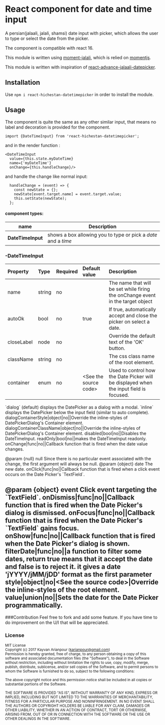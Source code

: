 # React component for date and time input

A persian(jalaali, jalali, shamsi) date input with picker, 
which allows the user to type or select the date from the picker.

The component is compatible with react 16.

This module is written using  [moment-jalali](https://github.com/jalaali/moment-jalaali), which is relied on [momentjs](http://momentjs.com/).

This module is written with inspiration of [react-advance-jalaali-datepicker](https://github.com/A-Kasaaian/react-advance-jalaali-datepicker).


## Installation

Use `npm i react-hichestan-datetimepicker` in order to install the module.

## Usage
The component is quite the same as any other similar input, that means no label and decoration is provided for the component.

```
import {DateTimeInput} from 'react-hichestan-datetimepicker';
```

and in the render function :
```
<DateTimeInput
  value={this.state.myDateTime}
  name={'myDateTime'}
  onChange={this.handleChange}/>
```

and handle the change like normal input:
```
  handleChange = (event) => {
    const newState = {};
    newState[event.target.name] = event.target.value;
    this.setState(newState);
  };

```

#### component types:

| name | Description |
| ---- | ----------- |
| **DateTimeInput** | shows a box allowing you to type or pick a _date_  and a _time_|



### -DateTimeInput

Property | Type | Required | Default value | Description
:--- | :--- | :--- | :--- | :---
name|string|no||The name that will be set while firing the onChange event in the target object
autoOk|bool|no|true|If true, automatically accept and close the picker on select a date.
closeLabel|node|no||Override the default text of the &#x27;OK&#x27; button.
className|string|no||The css class name of the root element.
container|enum|no|&lt;See the source code&gt;|Used to control how the Date Picker will be displayed when the input field is focused.
&#x60;dialog&#x60; (default) displays the DatePicker as a dialog with a modal.
&#x60;inline&#x60; displays the DatePicker below the input field (similar to auto complete).
dialogContainerStyle|object|no||Override the inline-styles of DatePickerDialog&#x27;s Container element.
dialogContainerClassName|object|no||Override the inline-styles of DatePickerDialog&#x27;s Container element.
disabled|bool|no||Disables the DateTimeInput.
readOnly|bool|no||makes the DateTimeInput readonly.
onChange|func|no||Callback function that is fired when the date value changes.

@param {null} null Since there is no particular event associated with the change,
the first argument will always be null.
@param {object} date The new date.
onClick|func|no||Callback function that is fired when a click event occurs on the Date Picker&#x27;s &#x60;TextField&#x60;.

@param {object} event Click event targeting the &#x60;TextField&#x60;.
onDismiss|func|no||Callback function that is fired when the Date Picker&#x27;s dialog is dismissed.
onFocus|func|no||Callback function that is fired when the Date Picker&#x27;s &#x60;TextField&#x60; gains focus.
onShow|func|no||Callback function that is fired when the Date Picker&#x27;s dialog is shown.
filterDate|func|no||a function to filter some dates, return true means that it accept the date and false is to reject it.
it gives a date &#x27;jYYYY/jMM/jDD&#x27; format as the first parameter
style|object|no|&lt;See the source code&gt;|Override the inline-styles of the root element.
value|union|no||Sets the date for the Date Picker programmatically.
-----

###Contribution
Feel free to fork and add some feature. If you have time to do improvement on the U/I that will be appreciated.



### License

<sub>MIT License</sub>  
<sub>Copyright (c) 2017 Kayvan Arianpour (<karianpour@gmail.com>)</sub>  
<sub>Permission is hereby granted, free of charge, to any person obtaining a copy
of this software and associated documentation files (the "Software"), to deal
in the Software without restriction, including without limitation the rights
to use, copy, modify, merge, publish, distribute, sublicense, and/or sell
copies of the Software, and to permit persons to whom the Software is
furnished to do so, subject to the following conditions:</sub>

<sub>The above copyright notice and this permission notice shall be included in all
copies or substantial portions of the Software.</sub>

<sub>THE SOFTWARE IS PROVIDED "AS IS", WITHOUT WARRANTY OF ANY KIND, EXPRESS OR
IMPLIED, INCLUDING BUT NOT LIMITED TO THE WARRANTIES OF MERCHANTABILITY,
FITNESS FOR A PARTICULAR PURPOSE AND NONINFRINGEMENT. IN NO EVENT SHALL THE
AUTHORS OR COPYRIGHT HOLDERS BE LIABLE FOR ANY CLAIM, DAMAGES OR OTHER
LIABILITY, WHETHER IN AN ACTION OF CONTRACT, TORT OR OTHERWISE, ARISING FROM,
OUT OF OR IN CONNECTION WITH THE SOFTWARE OR THE USE OR OTHER DEALINGS IN THE
SOFTWARE.</sub>
